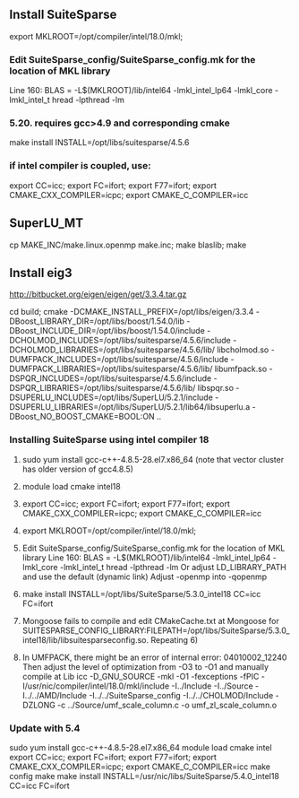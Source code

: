 ## Install SuiteSparse
export MKLROOT=/opt/compiler/intel/18.0/mkl; 
### Edit SuiteSparse_config/SuiteSparse_config.mk for the location of MKL library
Line 160: BLAS = -L$(MKLROOT)/lib/intel64 -lmkl_intel_lp64 -lmkl_core -lmkl_intel_t    hread -lpthread -lm
### 5.20. requires gcc>4.9 and corresponding cmake
make install INSTALL=/opt/libs/suitesparse/4.5.6
### if intel compiler is coupled, use:
export CC=icc; export FC=ifort; export F77=ifort; export CMAKE_CXX_COMPILER=icpc; export CMAKE_C_COMPILER=icc

## SuperLU_MT
cp MAKE_INC/make.linux.openmp make.inc; make blaslib; make

## Install eig3
http://bitbucket.org/eigen/eigen/get/3.3.4.tar.gz

cd build; cmake -DCMAKE_INSTALL_PREFIX=/opt/libs/eigen/3.3.4  -DBoost_LIBRARY_DIR=/opt/libs/boost/1.54.0/lib -DBoost_INCLUDE_DIR=/opt/libs/boost/1.54.0/include -DCHOLMOD_INCLUDES=/opt/libs/suitesparse/4.5.6/include -DCHOLMOD_LIBRARIES=/opt/libs/suitesparse/4.5.6/lib/ libcholmod.so -DUMFPACK_INCLUDES=/opt/libs/suitesparse/4.5.6/include -DUMFPACK_LIBRARIES=/opt/libs/suitesparse/4.5.6/lib/ libumfpack.so  -DSPQR_INCLUDES=/opt/libs/suitesparse/4.5.6/include -DSPQR_LIBRARIES=/opt/libs/suitesparse/4.5.6/lib/ libspqr.so  -DSUPERLU_INCLUDES=/opt/libs/SuperLU/5.2.1/include -DSUPERLU_LIBRARIES=/opt/libs/SuperLU/5.2.1/lib64/libsuperlu.a -DBoost_NO_BOOST_CMAKE=BOOL:ON  ..



### Installing SuiteSparse using intel compiler 18
1)	sudo yum install gcc-c++-4.8.5-28.el7.x86_64 (note that vector cluster has older version of gcc4.8.5)
2)	module load cmake intel18
3)	export CC=icc; export FC=ifort; export F77=ifort; export CMAKE_CXX_COMPILER=icpc; export CMAKE_C_COMPILER=icc
4)	export MKLROOT=/opt/compiler/intel/18.0/mkl;

5)	Edit SuiteSparse_config/SuiteSparse_config.mk for the location of MKL library
Line 160: BLAS = -L$(MKLROOT)/lib/intel64 -lmkl_intel_lp64 -lmkl_core -lmkl_intel_t hread -lpthread -lm 
Or adjust LD_LIBRARY_PATH and use the default (dynamic link)
Adjust -openmp into -qopenmp
6)	make install INSTALL=/opt/libs/SuiteSparse/5.3.0_intel18 CC=icc FC=ifort 
7)	Mongoose fails to compile and edit CMakeCache.txt at Mongoose for SUITESPARSE_CONFIG_LIBRARY:FILEPATH=/opt/libs/SuiteSparse/5.3.0_intel18/lib/libsuitesparseconfig.so. Repeating 6)
8)	In UMFPACK, there might be an error of internal error: 04010002_12240
Then adjust the level of optimization from -O3 to -O1 and manually compile at Lib
icc -D_GNU_SOURCE -mkl    -O1 -fexceptions -fPIC  -I/usr/nic/compiler/intel/18.0/mkl/include  -I../Include -I../Source -I../../AMD/Include -I../../SuiteSparse_config -I../../CHOLMOD/Include -DZLONG -c ../Source/umf_scale_column.c -o umf_zl_scale_column.o


### Update with 5.4
sudo yum install gcc-c++-4.8.5-28.el7.x86_64 
module load cmake intel
export CC=icc; export FC=ifort; export F77=ifort; export CMAKE_CXX_COMPILER=icpc; export CMAKE_C_COMPILER=icc
make config
make
make install INSTALL=/usr/nic/libs/SuiteSparse/5.4.0_intel18 CC=icc FC=ifort
